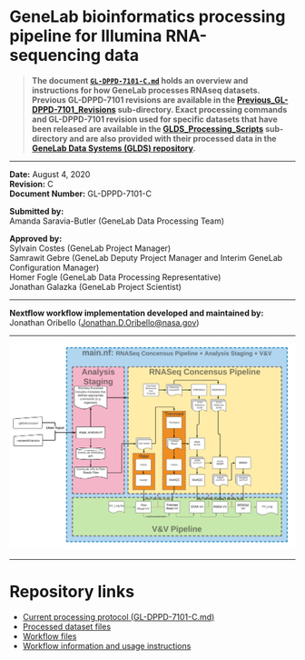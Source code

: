 # GeneLab bioinformatics processing pipeline for Illumina RNA-sequencing data

> **The document [`GL-DPPD-7101-C.md`](GL-DPPD-7101-C.md) holds an overview and instructions for how GeneLab processes RNAseq datasets. Previous GL-DPPD-7101 revisions are available in the [Previous_GL-DPPD-7101_Revisions](Previous_GL-DPPD-7101_Revisions) sub-directory. Exact processing commands and GL-DPPD-7101 revision used for specific datasets that have been released are available in the [GLDS_Processing_Scripts](GLDS_Processing_Scripts) sub-directory and are also provided with their processed data in the [GeneLab Data Systems (GLDS) repository](https://genelab-data.ndc.nasa.gov/genelab/projects).**  

---

**Date:** August 4, 2020  
**Revision:** C  
**Document Number:** GL-DPPD-7101-C  

**Submitted by:**  
Amanda Saravia-Butler (GeneLab Data Processing Team)

**Approved by:**  
Sylvain Costes (GeneLab Project Manager)  
Samrawit Gebre (GeneLab Deputy Project Manager and Interim GeneLab Configuration Manager)  
Homer Fogle (GeneLab Data Processing Representative)  
Jonathan Galazka (GeneLab Project Scientist)  

---

**Nextflow workflow implementation developed and maintained by:**  
Jonathan Oribello (Jonathan.D.Oribello@nasa.gov)


---

<p align="center">
<a href="images/rnaseq_pipeline.png"><img src="images/rnaseq_pipeline.png"></a>
</p>

---

# Repository links

* [Current processing protocol (GL-DPPD-7101-C.md)](GL-DPPD-7101-C.md)
* [Processed dataset files](GLDS_Processing_Scripts)
* [Workflow files](https://github.com/J-81/Nextflow_RCP/tree/e99e2bca709ac4426c5ba939cdbbca2f61cfddd4)
* [Workflow information and usage instructions](workflow-usage.md)
